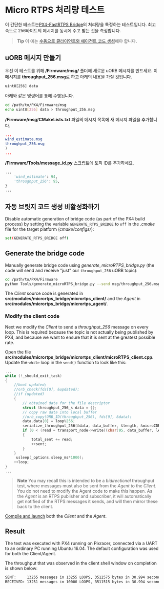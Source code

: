 # Micro RTPS 처리량 테스트

이 간단한 테스트는[PX4-FastRTPS Bridge](../middleware/micrortps.md)의 처리량을 특정하는 테스트입니다. 최고 속도로 256바이트의 메시지를 동시에 주고 받는 것을 측정합니다.

> **Tip** 이 예는 [수동으로 클라이언트와 에이전트 코드 생성](../middleware/micrortps_manual_code_generation.md)해야 합니다.

## uORB 메시지 만들기

우선 이 테스트를 위해 **/Firmware/msg/** 폴더에 새로운 uORB 메시지를 만드세요. 이 메시지를 **throughput_256.msg**로 하고 아래의 내용을 가질 것입니다.

```text
uint8[256] data
```

아래와 같은 명령어를 통해 수행됩니다.

```sh
cd /path/to/PX4/Firmware/msg
echo uint8[256] data > throughput_256.msg
```

**/Firmware/msg/CMakeLists.txt** 파일의 메시지 목록에 새 메시지 파일을 추가합니다.

```cmake
...
wind_estimate.msg
throughput_256.msg
)
...
```

**/Firmware/Tools/message_id.py** 스크립트에 토픽 ID를 추가하세요.

```python
...
    'wind_estimate': 94,
    'throughput_256': 95,
}
...
```

## 자동 브릿지 코드 생성 비활성화하기

Disable automatic generation of bridge code (as part of the PX4 build process) by setting the variable `GENERATE_RTPS_BRIDGE` to `off` in the *.cmake* file for the target platform (*cmake/configs/*):

```sh
set(GENERATE_RTPS_BRIDGE off)
```

## Generate the bridge code

Manually generate bridge code using *generate_microRTPS_bridge.py* (the code will send and receive "just" our `throughput_256` uORB topic):

```sh
cd /path/to/PX4/Firmware
python Tools/generate_microRTPS_bridge.py --send msg/throughput_256.msg --receive msg/throughput_256.msg
```

The *Client* source code is generated in **src/modules/micrortps_bridge/micrortps_client/** and the *Agent* in **src/modules/micrortps_bridge/micrortps_agent/**.

### Modify the client code

Next we modify the *Client* to send a *throughput_256* message on every loop. This is required because the topic is not actually being published by PX4, and because we want to ensure that it is sent at the greatest possible rate.

Open the file **src/modules/micrortps_bridge/micrortps_client/microRTPS_client.cpp**. Update the `while` loop in the `send()` function to look like this:

```cpp
...
while (!_should_exit_task)
{
    //bool updated;
    //orb_check(fds[0], &updated);
    //if (updated)
    {
        // obtained data for the file descriptor
        struct throughput_256_s data = {};
        // copy raw data into local buffer
        //orb_copy(ORB_ID(throughput_256), fds[0], &data);
        data.data[0] = loop%256;
        serialize_throughput_256(&data, data_buffer, &length, &microCDRWriter);
        if (0 < (read = transport_node->write((char)95, data_buffer, length)))
        {
            total_sent += read;
            ++sent;
        }
    }
     usleep(_options.sleep_ms*1000);
    ++loop;
}
...
```

> **Note** You may recall this is intended to be a *bidirectional* throughput test, where messages must also be sent from the *Agent* to the *Client*. You do not need to modify the Agent code to make this happen. As the *Agent* is an RTPS publisher and subscriber, it will automatically get notified of the RTPS messages it sends, and will then mirror these back to the client.

[Compile and launch](../middleware/micrortps_manual_code_generation.md#build-and-use-the-code) both the *Client* and the *Agent*.

## Result

The test was executed with PX4 running on Pixracer, connected via a UART to an ordinary PC running Ubuntu 16.04. The default configuration was used for both the Client/Agent.

The throughput that was observed in the client shell window on completion is shown below:

```sh
SENT:     13255 messages in 13255 LOOPS, 3512575 bytes in 30.994 seconds - 113.33KB/s
RECEIVED: 13251 messages in 10000 LOOPS, 3511515 bytes in 30.994 seconds - 113.30KB/s
```